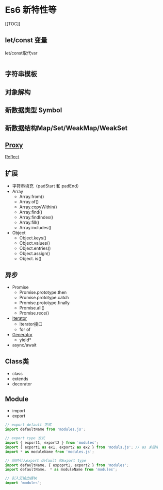 # Es6 新特性等

[[TOC]]

## let/const 变量
let/const取代var
```js

```

## 字符串模板

## 对象解构

## 新数据类型 Symbol

## 新数据结构Map/Set/WeakMap/WeakSet

## [Proxy](https://github.com/lukehoban/es6features#proxies)  
[Reflect](https://www.cnblogs.com/zczhangcui/p/6486582.html)

## 扩展
+ 字符串填充（padStart 和 padEnd）
+ Array
    - Array.from()
    - Array.of()
    - Array.copyWithin()
    - Array.find()
    - Array.findIndex()
    - Array.fill()
    - Array.includes()
+ Object
  - Object.keys()
  - Object.values()
  - Object.entries()
  - Object.assign()
  - Object. is()

## 异步
+ Promise
    - Promise.prototype.then
    - Promise.prototype.catch
    - Promise.prototype.finally
    - Promise.all()
    - Promise.rece()
+ [Iterator](https://github.com/lukehoban/es6features#iterators--forof)
    - Iterator接口
    - for of
+ [Generator](https://github.com/lukehoban/es6features#generators)
    - yield*
+ async/await

## Class类
+ class
+ extends
+ decorator

## Module
+ import
+ export
```js
// export default 方式
import defaultName from 'modules.js';

// export type 方式
import { export1, export2 } from 'modules';
import { export1 as ex1, export2 as ex2 } from 'moduls.js'; // as 关键字
import * as moduleName from 'modules.js';

// 同时引入export default 和export type
import defaultName, { expoprt1, export2 } from 'modules';
import defaultName， * as moduleName from 'modules';

// 引入无输出模块
import 'modules';
```
 




